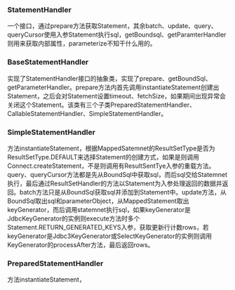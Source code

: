 ### StatementHandler
一个接口，通过prepare方法获取Statement，其余batch、update、query、queryCursor使用入参Statement执行sql，getBoundsql、getParamterHandler则用来获取内部属性，parameterize不知干什么用的。
### BaseStatementHandler
实现了StatementHandler接口的抽象类，实现了prepare、getBoundSql、getParameterHandler。prepare方法内首先调用instantiateStatement创建出Statement，之后会对Statement设置timeout、fetchSize，如果期间出现异常会关闭这个Statement。该类有三个子类PreparedStatementHandler、CallableStatementHandler、SimpleStatementHandler。

### SimpleStatementHandler
方法instantiateStatement，根据MappedSatemnet的ResultSetType是否为ResultSetType.DEFAULT来选择Statement的创建方式，如果是则调用Connect.createStatement，不是则调用有ResultSentTye入参的重载方法。query、queryCursor方法都是先从BoundSql中获取sql，而后sql交给Statemnet执行，最后通过ResultSetHandler的方法以Statement为入参处理返回的数据并返回。batch方法只是从BoundSql获取sql并添加到Statement中。update方法，从BoundSql取出sql和parameterObject，从MappedStatement取出keyGenerator，而后调用statemnet执行sql，如果keyGenerator是JdbcKeyGenerator的实例则execute方法时多个Statement.RETURN_GENERATED_KEYS入参，获取更新行计数rows，若keyGenerator是Jdbc3KeyGenerator或SelectKeyGenerator的实例则调用KeyGenerator的processAfter方法，最后返回rows。

### PreparedStatementHandler
方法instantiateStatement，



